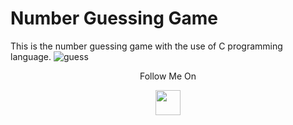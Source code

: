 # Number Guessing Game
This is the number guessing game with the use of C programming language.
![guess](https://user-images.githubusercontent.com/68494604/92553804-8b4cf180-f281-11ea-9e94-664eb14fcebb.gif)

<p align="center">
  Follow Me On
</p>
<p align="center">
  <a href="https://www.instagram.com/adityamangal/">
    <img src="http://clipart-library.com/images_k/instagram-png-transparent/instagram-png-transparent-16.png" width="40" height="40">
    </a>
</p>
